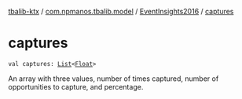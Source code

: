 [tbalib-ktx](../../index.md) / [com.npmanos.tbalib.model](../index.md) / [EventInsights2016](index.md) / [captures](./captures.md)

# captures

`val captures: `[`List`](https://kotlinlang.org/api/latest/jvm/stdlib/kotlin.collections/-list/index.html)`<`[`Float`](https://kotlinlang.org/api/latest/jvm/stdlib/kotlin/-float/index.html)`>`

An array with three values, number of times captured, number of opportunities to capture, and percentage.

